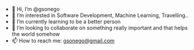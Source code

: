 - 👋 Hi, I’m @gsonego
- 👀 I’m interested in Software Development, Machine Learning, Travelling.. 
- 🌱 I’m currently learning to be a better person
- 💞️ I’m looking to collaborate on something really important and that helps the world somehow
- 📫 How to reach me: gsonego@gmail.com

<!---
gsonego/gsonego is a ✨ special ✨ repository because its `README.md` (this file) appears on your GitHub profile.
You can click the Preview link to take a look at your changes.
--->
